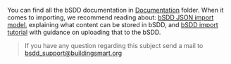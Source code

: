You can find all the bSDD documentation in [Documentation](/Documentation/) folder. When it comes to importing, we recommend reading about: 
 [bSDD JSON import model](/Documentation/bSDD%20JSON%20import%20model.md), explaining what content can be stored in bSDD, and [bSDD import tutorial](/Documentation/bSDD%20import%20tutorial.md) with guidance on uploading that to the bSDD.
 
 
> If you have any question regarding this subject send a mail to <bsdd_support@buildingsmart.org>

